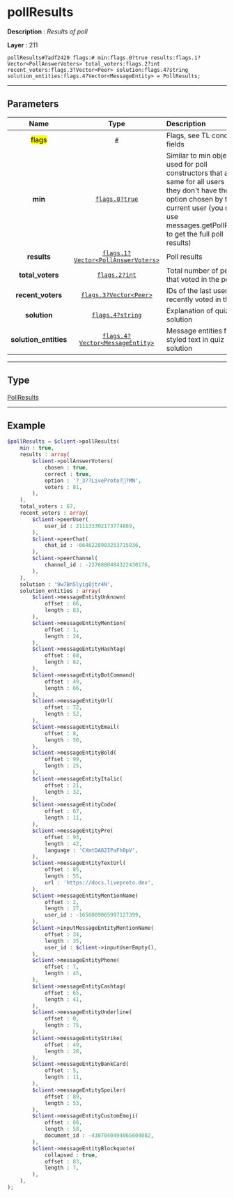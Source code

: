 # pollResults

**Description** : *Results of poll*

**Layer** : 211

```tl
pollResults#7adf2420 flags:# min:flags.0?true results:flags.1?Vector<PollAnswerVoters> total_voters:flags.2?int recent_voters:flags.3?Vector<Peer> solution:flags.4?string solution_entities:flags.4?Vector<MessageEntity> = PollResults;
```

---

## Parameters

| Name | Type | Description |
| :---: | :---: | :--- |
| <mark>flags</mark> | [`#`](type/#) | Flags, see TL conditional fields |
| **min** | [`flags.0?true`](type/true) | Similar to min objects, used for poll constructors that are the same for all users so they don't have the option chosen by the current user (you can use messages.getPollResults to get the full poll results) |
| **results** | [`flags.1?Vector<PollAnswerVoters>`](type/PollAnswerVoters) | Poll results |
| **total_voters** | [`flags.2?int`](type/int) | Total number of people that voted in the poll |
| **recent_voters** | [`flags.3?Vector<Peer>`](type/Peer) | IDs of the last users that recently voted in the poll |
| **solution** | [`flags.4?string`](type/string) | Explanation of quiz solution |
| **solution_entities** | [`flags.4?Vector<MessageEntity>`](type/MessageEntity) | Message entities for styled text in quiz solution |

---

## Type

[PollResults](type/PollResults)

---

## Example

```php
$pollResults = $client->pollResults(
	min : true,
	results : array(
		$client->pollAnswerVoters(
			chosen : true,
			correct : true,
			option : '?_3??LiveProto??MN',
			voters : 81,
		),
	),
	total_voters : 67,
	recent_voters : array(
		$client->peerUser(
			user_id : 211133302173774889,
		),
		$client->peerChat(
			chat_id : -6646228903253715936,
		),
		$client->peerChannel(
			channel_id : -2376880484322430176,
		),
	),
	solution : '9w7Bn5lyig0jtr4N',
	solution_entities : array(
		$client->messageEntityUnknown(
			offset : 66,
			length : 83,
		),
		$client->messageEntityMention(
			offset : 1,
			length : 24,
		),
		$client->messageEntityHashtag(
			offset : 68,
			length : 82,
		),
		$client->messageEntityBotCommand(
			offset : 49,
			length : 66,
		),
		$client->messageEntityUrl(
			offset : 72,
			length : 52,
		),
		$client->messageEntityEmail(
			offset : 8,
			length : 50,
		),
		$client->messageEntityBold(
			offset : 99,
			length : 25,
		),
		$client->messageEntityItalic(
			offset : 21,
			length : 32,
		),
		$client->messageEntityCode(
			offset : 67,
			length : 11,
		),
		$client->messageEntityPre(
			offset : 93,
			length : 42,
			language : 'CXmtDA82IPaFh0pV',
		),
		$client->messageEntityTextUrl(
			offset : 85,
			length : 55,
			url : 'https://docs.liveproto.dev',
		),
		$client->messageEntityMentionName(
			offset : 2,
			length : 27,
			user_id : -1656009065997127399,
		),
		$client->inputMessageEntityMentionName(
			offset : 34,
			length : 35,
			user_id : $client->inputUserEmpty(),
		),
		$client->messageEntityPhone(
			offset : 7,
			length : 45,
		),
		$client->messageEntityCashtag(
			offset : 65,
			length : 41,
		),
		$client->messageEntityUnderline(
			offset : 0,
			length : 75,
		),
		$client->messageEntityStrike(
			offset : 49,
			length : 28,
		),
		$client->messageEntityBankCard(
			offset : 5,
			length : 11,
		),
		$client->messageEntitySpoiler(
			offset : 89,
			length : 53,
		),
		$client->messageEntityCustomEmoji(
			offset : 66,
			length : 58,
			document_id : -4387040494065604082,
		),
		$client->messageEntityBlockquote(
			collapsed : true,
			offset : 83,
			length : 7,
		),
	),
);
```